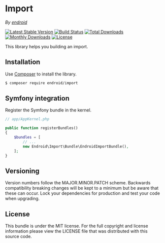 # Import

*By [endroid](https://endroid.nl/)*

[![Latest Stable Version](http://img.shields.io/packagist/v/endroid/import.svg)](https://packagist.org/packages/endroid/import)
[![Build Status](http://img.shields.io/travis/endroid/Import.svg)](http://travis-ci.org/endroid/Import)
[![Total Downloads](http://img.shields.io/packagist/dt/endroid/import.svg)](https://packagist.org/packages/endroid/import)
[![Monthly Downloads](http://img.shields.io/packagist/dm/endroid/import.svg)](https://packagist.org/packages/endroid/import)
[![License](http://img.shields.io/packagist/l/endroid/import.svg)](https://packagist.org/packages/endroid/import)

This library helps you building an import.

## Installation

Use [Composer](https://getcomposer.org/) to install the library.

``` bash
$ composer require endroid/import
```

## Symfony integration

Register the Symfony bundle in the kernel.

```php
// app/AppKernel.php

public function registerBundles()
{
    $bundles = [
        // ...
        new Endroid\Import\Bundle\EndroidImportBundle(),
    ];
}
```

## Versioning

Version numbers follow the MAJOR.MINOR.PATCH scheme. Backwards compatibility
breaking changes will be kept to a minimum but be aware that these can occur.
Lock your dependencies for production and test your code when upgrading.

## License

This bundle is under the MIT license. For the full copyright and license
information please view the LICENSE file that was distributed with this source code.
